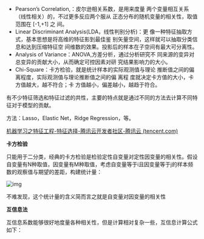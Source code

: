 - Pearson’s Correlation,：皮尔逊相关系数，是用来度量 两个变量相互关系（线性相关）的，不过更多反应两个服从 正态分布的随机变量的相关性，取值范围在 [-1,+1] 之 间。
- Linear Discriminant Analysis(LDA，线性判别分析)：更 像一种特征抽取方式，基本思想是将高维的特征影到最佳鉴 别矢量空间，这样就可以抽取分类信息和达到压缩特征空 间维数的效果。投影后的样本在子空间有最大可分离性。
- Analysis of Variance：ANOVA,方差分析，通过分析研究不 同来源的变异对总变异的贡献大小，从而确定可控因素对研 究结果影响力的大小。
- Chi-Square：卡方检验，就是统计样本的实际观测值与理论 推断值之间的偏离程度，实际观测值与理论推断值之间的偏 离程 度就决定卡方值的大小，卡方值越大，越不符合；卡 方值越小，偏差越小，越趋于符合。


 

有不少特征筛选和特征过滤的共性，主要的特点就是通过不同的方法去计算不同特征对于模型的贡献。



方法：Lasso，Elastic Net，Ridge Regression，等。

 [机器学习之特征工程-特征选择-腾讯云开发者社区-腾讯云 (tencent.com)](https://cloud.tencent.com/developer/article/1055767) 

**卡方检验**



只能用于二分类，经典的卡方检验是检验定性自变量对定性因变量的相关性。假设自变量有N种取值，因变量有M种取值，考虑自变量等于i且因变量等于j的样本频数的观察值与期望的差距，构建统计量：

![img](https://ask.qcloudimg.com/http-save/yehe-1332428/4jtxddzrp4.png?imageView2/2/w/1200)

不难发现，这个统计量的含义简而言之就是自变量对因变量的相关性

**互信息法**

互信息系数能够很好地度量各种相关性，但是计算相对复杂一些，互信息计算公式如下：